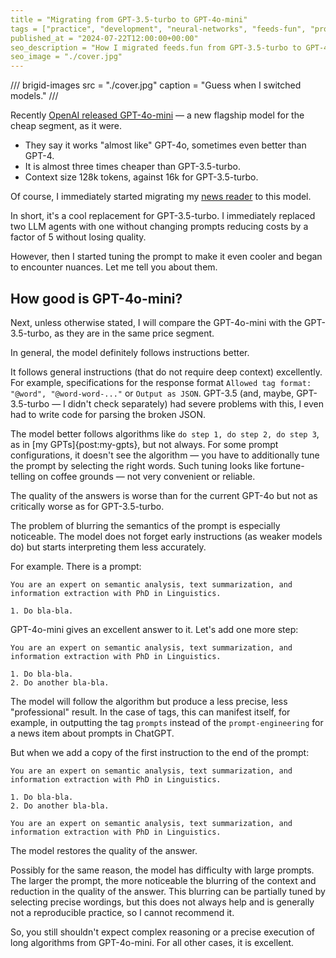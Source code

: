 ```yaml
---
title = "Migrating from GPT-3.5-turbo to GPT-4o-mini"
tags = ["practice", "development", "neural-networks", "feeds-fun", "prompt-engineering"]
published_at = "2024-07-22T12:00:00+00:00"
seo_description = "How I migrated feeds.fun from GPT-3.5-turbo to GPT-4o-mini."
seo_image = "./cover.jpg"
---
```


/// brigid-images
src = "./cover.jpg"
caption = "Guess when I switched models."
///

Recently [OpenAI released GPT-4o-mini](https://openai.com/index/gpt-4o-mini-advancing-cost-efficient-intelligence/) — a new flagship model for the cheap segment, as it were.

- They say it works "almost like" GPT-4o, sometimes even better than GPT-4.
- It is almost three times cheaper than GPT-3.5-turbo.
- Context size 128k tokens, against 16k for GPT-3.5-turbo.

Of course, I immediately started migrating my [news reader](https://feeds.fun) to this model.

In short, it's a cool replacement for GPT-3.5-turbo. I immediately replaced two LLM agents with one without changing prompts reducing costs by a factor of 5 without losing quality.

However, then I started tuning the prompt to make it even cooler and began to encounter nuances. Let me tell you about them.

<!-- more -->

## How good is GPT-4o-mini?

Next, unless otherwise stated, I will compare the GPT-4o-mini with the GPT-3.5-turbo, as they are in the same price segment.

In general, the model definitely follows instructions better.

It follows general instructions (that do not require deep context) excellently. For example, specifications for the response format `Allowed tag format: "@word", "@word-word-..."` or `Output as JSON`. GPT-3.5 (and, maybe, GPT-3.5-turbo — I didn't check separately) had severe problems with this, I even had to write code for parsing the broken JSON.

The model better follows algorithms like `do step 1, do step 2, do step 3`, as in [my GPTs]{post:my-gpts}, but not always. For some prompt configurations, it doesn't see the algorithm — you have to additionally tune the prompt by selecting the right words. Such tuning looks like fortune-telling on coffee grounds — not very convenient or reliable.

The quality of the answers is worse than for the current GPT-4o but not as critically worse as for GPT-3.5-turbo.

The problem of blurring the semantics of the prompt is especially noticeable. The model does not forget early instructions (as weaker models do) but starts interpreting them less accurately.

For example. There is a prompt:

```
You are an expert on semantic analysis, text summarization, and information extraction with PhD in Linguistics.

1. Do bla-bla.
```

GPT-4o-mini gives an excellent answer to it. Let's add one more step:

```
You are an expert on semantic analysis, text summarization, and information extraction with PhD in Linguistics.

1. Do bla-bla.
2. Do another bla-bla.
```

The model will follow the algorithm but produce a less precise, less "professional" result. In the case of tags, this can manifest itself, for example, in outputting the tag `prompts` instead of the `prompt-engineering` for a news item about prompts in ChatGPT.

But when we add a copy of the first instruction to the end of the prompt:

```
You are an expert on semantic analysis, text summarization, and information extraction with PhD in Linguistics.

1. Do bla-bla.
2. Do another bla-bla.

You are an expert on semantic analysis, text summarization, and information extraction with PhD in Linguistics.
```

The model restores the quality of the answer.

Possibly for the same reason, the model has difficulty with large prompts. The larger the prompt, the more noticeable the blurring of the context and reduction in the quality of the answer. This blurring can be partially tuned by selecting precise wordings, but this does not always help and is generally not a reproducible practice, so I cannot recommend it.

So, you still shouldn't expect complex reasoning or a precise execution of long algorithms from GPT-4o-mini. For all other cases, it is excellent.
